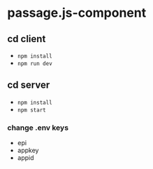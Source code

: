 # passage.js-component
## cd client 
- `npm install`
- `npm run dev`
## cd server 
- `npm install`
- `npm start`
### change .env keys 
- epi
- appkey
- appid
